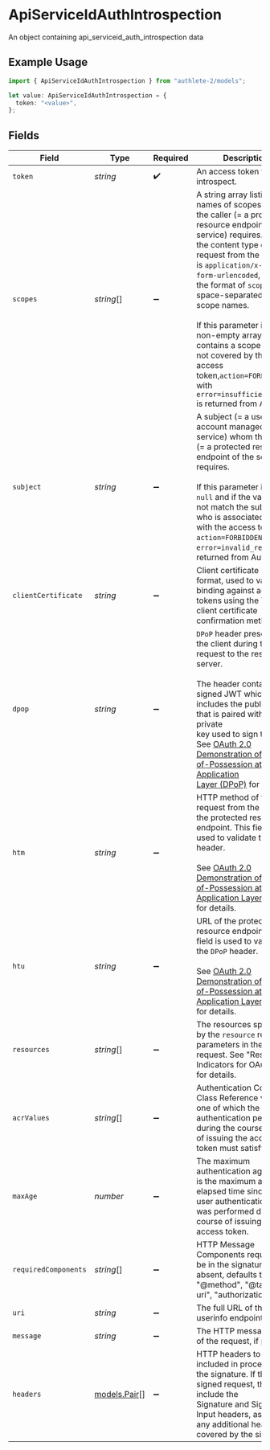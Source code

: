 # ApiServiceIdAuthIntrospection

An object containing api_serviceid_auth_introspection data

## Example Usage

```typescript
import { ApiServiceIdAuthIntrospection } from "authlete-2/models";

let value: ApiServiceIdAuthIntrospection = {
  token: "<value>",
};
```

## Fields

| Field                                                                                                                                                                                                                                                                                                                                                                                                                                                                        | Type                                                                                                                                                                                                                                                                                                                                                                                                                                                                         | Required                                                                                                                                                                                                                                                                                                                                                                                                                                                                     | Description                                                                                                                                                                                                                                                                                                                                                                                                                                                                  |
| ---------------------------------------------------------------------------------------------------------------------------------------------------------------------------------------------------------------------------------------------------------------------------------------------------------------------------------------------------------------------------------------------------------------------------------------------------------------------------- | ---------------------------------------------------------------------------------------------------------------------------------------------------------------------------------------------------------------------------------------------------------------------------------------------------------------------------------------------------------------------------------------------------------------------------------------------------------------------------- | ---------------------------------------------------------------------------------------------------------------------------------------------------------------------------------------------------------------------------------------------------------------------------------------------------------------------------------------------------------------------------------------------------------------------------------------------------------------------------- | ---------------------------------------------------------------------------------------------------------------------------------------------------------------------------------------------------------------------------------------------------------------------------------------------------------------------------------------------------------------------------------------------------------------------------------------------------------------------------- |
| `token`                                                                                                                                                                                                                                                                                                                                                                                                                                                                      | *string*                                                                                                                                                                                                                                                                                                                                                                                                                                                                     | :heavy_check_mark:                                                                                                                                                                                                                                                                                                                                                                                                                                                           | An access token to introspect.                                                                                                                                                                                                                                                                                                                                                                                                                                               |
| `scopes`                                                                                                                                                                                                                                                                                                                                                                                                                                                                     | *string*[]                                                                                                                                                                                                                                                                                                                                                                                                                                                                   | :heavy_minus_sign:                                                                                                                                                                                                                                                                                                                                                                                                                                                           | A string array listing names of scopes which the caller (= a protected resource endpoint of the<br/>service) requires. When the content type of the request from the service is `application/x-www-form-urlencoded`,<br/>the format of `scopes` is a space-separated list of scope names.<br/><br/>If this parameter is a non-empty array and if it contains a scope which is not covered by the<br/>access token,`action=FORBIDDEN` with `error=insufficient_scope` is returned from Authlete.<br/> |
| `subject`                                                                                                                                                                                                                                                                                                                                                                                                                                                                    | *string*                                                                                                                                                                                                                                                                                                                                                                                                                                                                     | :heavy_minus_sign:                                                                                                                                                                                                                                                                                                                                                                                                                                                           | A subject (= a user account managed by the service) whom the caller (= a protected resource<br/>endpoint of the service) requires.<br/><br/>If this parameter is not `null` and if the value does not match the subject who is associated<br/>with the access token, `action=FORBIDDEN` with `error=invalid_request` is returned from Authlete.<br/>                                                                                                                         |
| `clientCertificate`                                                                                                                                                                                                                                                                                                                                                                                                                                                          | *string*                                                                                                                                                                                                                                                                                                                                                                                                                                                                     | :heavy_minus_sign:                                                                                                                                                                                                                                                                                                                                                                                                                                                           | Client certificate in PEM format, used to validate binding against access tokens using the TLS<br/>client certificate confirmation method.<br/>                                                                                                                                                                                                                                                                                                                              |
| `dpop`                                                                                                                                                                                                                                                                                                                                                                                                                                                                       | *string*                                                                                                                                                                                                                                                                                                                                                                                                                                                                     | :heavy_minus_sign:                                                                                                                                                                                                                                                                                                                                                                                                                                                           | `DPoP` header presented by the client during the request to the resource server.<br/><br/>The header contains a signed JWT which includes the public key that is paired with the private<br/>key used to sign the JWT. See [OAuth 2.0 Demonstration of Proof-of-Possession at the Application<br/>Layer (DPoP)](https://datatracker.ietf.org/doc/html/draft-ietf-oauth-dpop) for details.<br/>                                                                               |
| `htm`                                                                                                                                                                                                                                                                                                                                                                                                                                                                        | *string*                                                                                                                                                                                                                                                                                                                                                                                                                                                                     | :heavy_minus_sign:                                                                                                                                                                                                                                                                                                                                                                                                                                                           | HTTP method of the request from the client to the protected resource endpoint. This field is<br/>used to validate the `DPoP` header.<br/><br/>See [OAuth 2.0 Demonstration of Proof-of-Possession at the Application Layer (DPoP)](https://datatracker.ietf.org/doc/html/draft-ietf-oauth-dpop)<br/>for details.<br/>                                                                                                                                                        |
| `htu`                                                                                                                                                                                                                                                                                                                                                                                                                                                                        | *string*                                                                                                                                                                                                                                                                                                                                                                                                                                                                     | :heavy_minus_sign:                                                                                                                                                                                                                                                                                                                                                                                                                                                           | URL of the protected resource endpoint. This field is used to validate the `DPoP` header.<br/><br/>See [OAuth 2.0 Demonstration of Proof-of-Possession at the Application Layer (DPoP)](https://datatracker.ietf.org/doc/html/draft-ietf-oauth-dpop)<br/>for details.<br/>                                                                                                                                                                                                   |
| `resources`                                                                                                                                                                                                                                                                                                                                                                                                                                                                  | *string*[]                                                                                                                                                                                                                                                                                                                                                                                                                                                                   | :heavy_minus_sign:                                                                                                                                                                                                                                                                                                                                                                                                                                                           | The resources specified by the `resource` request parameters in the token request. See "Resource Indicators for OAuth 2.0" for details.<br/>                                                                                                                                                                                                                                                                                                                                 |
| `acrValues`                                                                                                                                                                                                                                                                                                                                                                                                                                                                  | *string*[]                                                                                                                                                                                                                                                                                                                                                                                                                                                                   | :heavy_minus_sign:                                                                                                                                                                                                                                                                                                                                                                                                                                                           | Authentication Context Class Reference values one of which the user authentication performed during the course <br/>of issuing the access token must satisfy.<br/>                                                                                                                                                                                                                                                                                                           |
| `maxAge`                                                                                                                                                                                                                                                                                                                                                                                                                                                                     | *number*                                                                                                                                                                                                                                                                                                                                                                                                                                                                     | :heavy_minus_sign:                                                                                                                                                                                                                                                                                                                                                                                                                                                           | The maximum authentication age which is the maximum allowable elapsed time since the user authentication <br/>was performed during the course of issuing the access token.<br/>                                                                                                                                                                                                                                                                                              |
| `requiredComponents`                                                                                                                                                                                                                                                                                                                                                                                                                                                         | *string*[]                                                                                                                                                                                                                                                                                                                                                                                                                                                                   | :heavy_minus_sign:                                                                                                                                                                                                                                                                                                                                                                                                                                                           | HTTP Message Components required to be in the signature. If absent, defaults to [ "@method", "@target-uri", "authorization" ].<br/>                                                                                                                                                                                                                                                                                                                                          |
| `uri`                                                                                                                                                                                                                                                                                                                                                                                                                                                                        | *string*                                                                                                                                                                                                                                                                                                                                                                                                                                                                     | :heavy_minus_sign:                                                                                                                                                                                                                                                                                                                                                                                                                                                           | The full URL of the userinfo endpoint.<br/>                                                                                                                                                                                                                                                                                                                                                                                                                                  |
| `message`                                                                                                                                                                                                                                                                                                                                                                                                                                                                    | *string*                                                                                                                                                                                                                                                                                                                                                                                                                                                                     | :heavy_minus_sign:                                                                                                                                                                                                                                                                                                                                                                                                                                                           | The HTTP message body of the request, if present.<br/>                                                                                                                                                                                                                                                                                                                                                                                                                       |
| `headers`                                                                                                                                                                                                                                                                                                                                                                                                                                                                    | [models.Pair](../models/pair.md)[]                                                                                                                                                                                                                                                                                                                                                                                                                                           | :heavy_minus_sign:                                                                                                                                                                                                                                                                                                                                                                                                                                                           | HTTP headers to be included in processing the signature. If this is a signed request, this must include the <br/>Signature and Signature-Input headers, as well as any additional headers covered by the signature.<br/>                                                                                                                                                                                                                                                     |